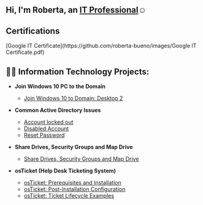 <h2>Hi, I'm Roberta, an <a href="https://www.linkedin.com/in/roberta-bueno-3771785a/">IT Professional</a>☺</h2>

<h2>Certifications</h2>
[Google IT Certificate](https://github.com/roberta-bueno/images/Google IT Certificate.pdf)

<h2>👨‍💻 Information Technology Projects:</h2>

- <b>Join Windows 10 PC to the Domain</b>
  - [Join Windows 10 to Domain: Desktop 2](https://github.com/roberta-bueno/Win10Desktop2)
 
- <b>Common Active Directory Issues</b>
  - [Account locked out](https://github.com/roberta-bueno/lockedaccount)
  - [Disabled Account](https://github.com/roberta-bueno/disabledaccount)
  - [Reset Password](https://github.com/roberta-bueno/resetpassword)

- <b>Share Drives, Security Groups and Map Drive</b>
  - [Share Drives, Security Groups and Map Drive](https://github.com/roberta-bueno/sharesecuritymap)
  


- <b>osTicket (Help Desk Ticketing System)</b>
  - [osTicket: Prerequisites and Installation](https://github.com/roberta-bueno/osticket-prereqs)
  - [osTicket: Post-Installation Configuration](https://github.com/roberta-bueno/post-install-config)
  - [osTicket: Ticket Lifecycle Examples](https://github.com/roberta-bueno/ticket-lifecycle)


